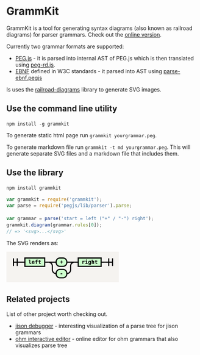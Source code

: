 # GrammKit

GrammKit is a tool for generating syntax diagrams (also known as railroad diagrams) for parser grammars. Check out the [online version](http://dundalek.com/GrammKit/).

Currently two grammar formats are supported:
- [PEG.js](http://pegjs.org) - it is parsed into internal AST of PEG.js which is then translated using [peg-rd.js](./lib/peg-rd.js).
- [EBNF](http://www.w3.org/TR/2004/REC-xml11-20040204/#sec-notation) defined in W3C standards - it parsed into AST using [parse-ebnf.pegjs](./lib/parse-ebnf.pegjs)

Is uses the [railroad-diagrams](https://github.com/tabatkins/railroad-diagrams) library to generate SVG images.

## Use the command line utility

`npm install -g grammkit`

To generate static html page run `grammkit yourgrammar.peg`.

To generate markdown file run `grammkit -t md yourgrammar.peg`.
This will generate separate SVG files and a markdown file that includes them.

## Use the library

`npm install grammkit`

```javascript
var grammkit = require('grammkit');
var parse = require('pegjs/lib/parser').parse;

var grammar = parse('start = left ("+" / "-") right');
grammkit.diagram(grammar.rules[0]);
// => '<svg>...</svg>'

```

The SVG renders as:

![Diagram Example](example.png)

## Related projects

List of other project worth checking out.

- [jison debugger](http://nolanlawson.github.io/jison-debugger/) - interesting visualization of a parse tree for jison grammars
- [ohm interactive editor](https://ohmlang.github.io/editor/) - online editor for ohm grammars that also visualizes parse tree
